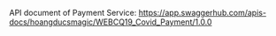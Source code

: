 API document of Payment Service:
  https://app.swaggerhub.com/apis-docs/hoangducsmagic/WEBCQ19_Covid_Payment/1.0.0
